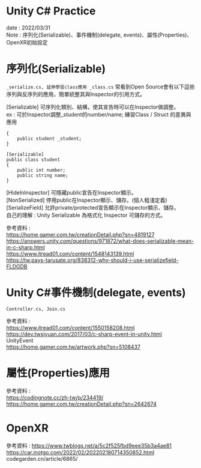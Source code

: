 # Unity C# Practice
date : 2022/03/31  
Note : 序列化(Serializable)、事件機制(delegate, events)、屬性(Properties)、OpenXR初始設定  

# 序列化(Serializable)
`_serialize.cs, 延伸學習class應用 _class.cs`
常看到Open Source會有以下這些序列與反序列的應用，簡單統整其與Inspector的引用方式。  

[Serializable] 可序列化類別、結構，使其宣告時可以在Inspector做調整。  
ex : 可於Inspector調整_student的number/name; 練習Class / Struct 的差異與應用
```public class Main : MonoBehaviour
{
    public student _student;
}

[Serializable]
public class student
{
    public int number;    
    public string name;
}
```
[HideInInspector] 可隱藏public宣告在Inspector顯示。  
[NonSerialized] 停用public在Inspector顯示、儲存。(個人粗淺定義)  
[SerializeField] 允許private/protected宣告顯示在Inspector顯示、儲存。  
自己的理解 : Unity Serializable 為格式化 Inspector 可儲存的方式。  

參考資料 :   
https://home.gamer.com.tw/creationDetail.php?sn=4819127  
https://answers.unity.com/questions/971872/what-does-serializable-mean-in-c-sharp.html  
https://www.itread01.com/content/1548143139.html  
https://tw.pays-tarusate.org/838312-why-should-i-use-serializefield-FLDGDB  

# Unity C#事件機制(delegate, events)
`Controller.cs, Join.cs`

參考資料 :  
https://www.itread01.com/content/1550158208.html  
https://dev.twsiyuan.com/2017/03/c-sharp-event-in-unity.html  
UnityEvent  
https://home.gamer.com.tw/artwork.php?sn=5108437  

# 屬性(Properties)應用

參考資料 :   
https://codingnote.cc/zh-tw/p/234419/  
https://home.gamer.com.tw/creationDetail.php?sn=2642674  

# OpenXR

參考資料 : 
https://www.twblogs.net/a/5c2f525fbd9eee35b3a4ae81  
https://car.inotgo.com/2022/02/202202180714350852.html  
codegarden.cn/article/6865/  
